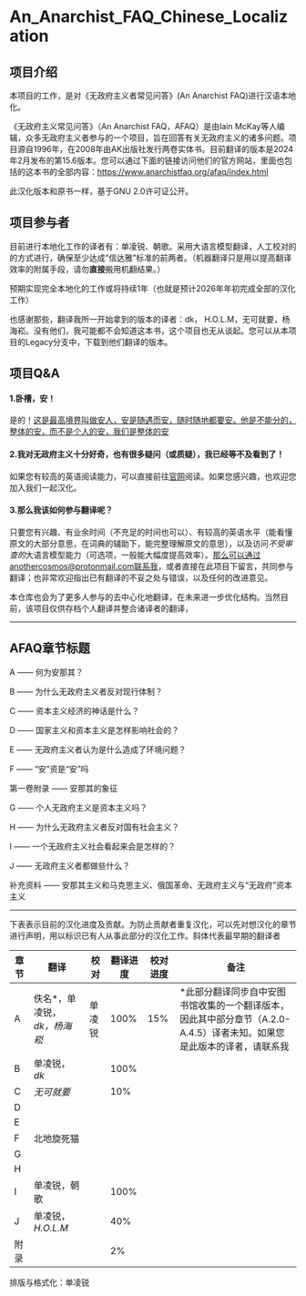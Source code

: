 # An_Anarchist_FAQ_Chinese_Localization

## 项目介绍

本项目的工作，是对《无政府主义者常见问答》(An Anarchist FAQ)进行汉语本地化。

《无政府主义常见问答》（An Anarchist FAQ，AFAQ）是由Iain McKay等人编辑，众多无政府主义者参与的一个项目，旨在回答有关无政府主义的诸多问题。项目源自1996年，在2008年由AK出版社发行两卷实体书。目前翻译的版本是2024年2月发布的第15.6版本。您可以通过下面的链接访问他们的官方网站，里面也包括的这本书的全部内容：https://www.anarchistfaq.org/afaq/index.html

此汉化版本和原书一样，基于GNU 2.0许可证公开。

## 项目参与者

目前进行本地化工作的译者有：单凌锐、朝歌。采用大语言模型翻译，人工校对的的方式进行，确保至少达成“信达雅”标准的前两者。（机器翻译只是用以提高翻译效率的附属手段，请勿**直接**搬用机翻结果。）

预期实现完全本地化的工作或将持续1年（也就是预计2026年年初完成全部的汉化工作）

也感谢那些，翻译我所一开始拿到的版本的译者：dk， H.O.L.M，无可就要，杨海崧。没有他们，我可能都不会知道这本书，这个项目也无从谈起。您可以从本项目的Legacy分支中，下载到他们翻译的版本。

## 项目Q&A

#### 1.卧槽，安！

是的！[这是最高境界叫做安人，安是随遇而安，随时随地都要安。他是不能分的，整体的安，而不是个人的安，我们是整体的安](https://www.bilibili.com/video/BV1fh411A7P5/)

#### 2.我对无政府主义十分好奇，也有很多疑问（或质疑），我已经等不及看到了！

如果您有较高的英语阅读能力，可以直接前往[官网](https://www.anarchistfaq.org/afaq/index.html)阅读。如果您感兴趣，也欢迎您加入我们一起汉化。

#### 3.那么我该如何参与翻译呢？

只要您有兴趣、有业余时间（不充足的时间也可以）、有较高的英语水平（能看懂原文的大部分意思，在词典的辅助下，能完整理解原文的意思），以及访问*不受审查的*大语言模型能力（可选项，一般能大幅度提高效率）。那么可以通过anothercosmos@protonmail.com联系我，或者直接在此项目下留言，共同参与翻译；也非常欢迎指出已有翻译的不妥之处与错误，以及任何的改进意见。

本仓库也会为了更多人参与的去中心化地翻译，在未来进一步优化结构。当然目前，该项目仅供存档个人翻译并整合诸译者的翻译，

-----

## AFAQ章节标题

A —— 何为安那其？

B —— 为什么无政府主义者反对现行体制？

C —— 资本主义经济的神话是什么？

D —— 国家主义和资本主义是怎样影响社会的？

E —— 无政府主义者认为是什么造成了环境问题？

F —— “安”资是“安”吗

第一卷附录 —— 安那其的象征

G —— 个人无政府主义是资本主义吗？

H —— 为什么无政府主义者反对国有社会主义？

I —— 一个无政府主义社会看起来会是怎样的？

J —— 无政府主义者都做些什么？

补充资料 —— 安那其主义和马克思主义、俄国革命、无政府主义与“无政府”资本主义

-----

下表表示目前的汉化进度及贡献。为防止贡献者重复汉化，可以先对想汉化的章节进行声明，用以标识已有人从事此部分的汉化工作。斜体代表最早期的翻译者

| 章节  | 翻译               | 校对  | 翻译进度 | 校对进度 | 备注                                                                |
| --- | ---------------- | --- | ---- | ---- | ----------------------------------------------------------------- |
| A   | 佚名*，单凌锐，*dk，杨海崧* | 单凌锐 | 100% | 15%  | *此部分翻译同步自中安图书馆收集的一个翻译版本，因此其中部分章节（A.2.0-A.4.5）译者未知。如果您是此版本的译者，请联系我 |
| B   | 单凌锐，*dk*         |     | 100% |      |                                                                   |
| C   | *无可就要*           |     | 10%  |      |                                                                   |
| D   |                  |     |      |      |                                                                   |
| E   |                  |     |      |      |                                                                   |
| F   | 北地旋死猫            |     |      |      |                                                                   |
| G   |                  |     |      |      |                                                                   |
| H   |                  |     |      |      |                                                                   |
| I   | 单凌锐，朝歌           |     | 100% |      |                                                                   |
| J   | 单凌锐，*H.O.L.M*    |     | 40%  |      |                                                                   |
| 附录  |                  |     | 2%   |      |                                                                   |

排版与格式化：单凌锐
